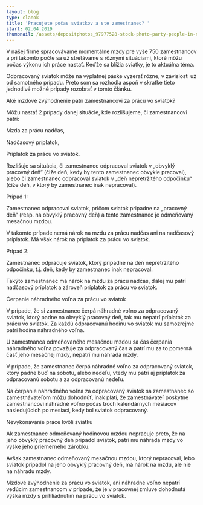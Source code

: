 ```yaml
---
layout: blog
type: clanok
title: 'Pracujete počas sviatkov a ste zamestnanec? '
start: 02.04.2019
thumbnail: /assets/depositphotos_97977528-stock-photo-party-people-in-nightclub.jpg
---
```

V našej firme spracovávame momentálne mzdy pre vyše 750 zamestnancov a pri takomto počte sa už stretávame s rôznymi situáciami, ktoré môžu počas výkonu ich práce nastať. Keďže sa blížia sviatky, je to aktuálna téma. 



Odpracovaný sviatok môže na výplatnej páske vyzerať rôzne, v závislosti už od samotného prípadu. Preto som sa rozhodla aspoň v skratke tieto jednotlivé možné prípady rozobrať v tomto článku.



Aké mzdové zvýhodnenie patrí zamestnancovi za prácu vo sviatok?



Môžu nastať 2 prípady danej situácie, kde rozlišujeme, či zamestnancovi patrí:



Mzda za prácu nadčas,

Nadčasový príplatok,

Príplatok za prácu vo sviatok.

Rozlišuje sa situácia, či zamestnanec odpracoval sviatok v „obvyklý pracovný deň“ (čiže deň, kedy by tento zamestnanec obvykle pracoval), alebo či zamestnanec odpracoval sviatok v „deň nepretržitého odpočinku“ (čiže deň, v ktorý by zamestnanec inak nepracoval).



Prípad 1:



Zamestnanec odpracoval sviatok, pričom sviatok pripadne na „pracovný deň“ (resp. na obvyklý pracovný deň) a tento zamestnanec je odmeňovaný mesačnou mzdou.



V takomto prípade nemá nárok na mzdu za prácu nadčas ani na nadčasový príplatok. Má však nárok na príplatok za prácu vo sviatok.



Prípad 2:



Zamestnanec odpracuje sviatok, ktorý pripadne na deň nepretržitého odpočinku, t.j. deň, kedy by zamestnanec inak nepracoval.



Takýto zamestnanec má nárok na mzdu za prácu nadčas, ďalej mu patrí nadčasový príplatok a zároveň príplatok za prácu vo sviatok.



Čerpanie náhradného voľna za prácu vo sviatok



V prípade, že si zamestnanec čerpá náhradné voľno za odpracovaný sviatok, ktorý padne na obvyklý pracovný deň, tak mu nepatrí príplatok za prácu vo sviatok. Za každú odpracovanú hodinu vo sviatok mu samozrejme patrí hodina náhradného voľna.



U zamestnanca odmeňovaného mesačnou mzdou sa čas čerpania náhradného voľna považuje za odpracovaný čas a patrí mu za to pomerná časť jeho mesačnej mzdy, nepatrí mu náhrada mzdy.



V prípade, že zamestnanec čerpá náhradné voľno za odpracovaný sviatok,  ktorý padne buď na sobotu, alebo nedeľu, vtedy mu patrí aj príplatok za odpracovanú sobotu a za odpracovanú nedeľu.



Na čerpanie náhradného voľna za odpracovaný sviatok sa zamestnanec so zamestnávateľom môžu dohodnúť, inak platí, že zamestnávateľ poskytne zamestnancovi náhradné voľno počas troch kalendárnych mesiacov nasledujúcich po mesiaci, kedy bol sviatok odpracovaný.



Nevykonávanie práce kvôli sviatku



Ak zamestnanec odmeňovaný hodinovou mzdou nepracuje preto, že na jeho obvyklý pracovný deň pripadol sviatok, patrí mu náhrada mzdy vo výške jeho priemerného zárobku.



Avšak zamestnanec odmeňovaný mesačnou mzdou, ktorý nepracoval, lebo sviatok pripadol na jeho obvyklý pracovný deň, má nárok na mzdu, ale nie na náhradu mzdy.



Mzdové zvýhodnenie za prácu vo sviatok, ani náhradné voľno nepatrí vedúcim zamestnancom v prípade, že je v pracovnej zmluve dohodnutá výška mzdy s prihliadnutím na prácu vo sviatok.
